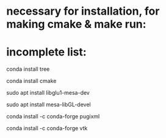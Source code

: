 # necessary for installation, for making cmake & make run:
# incomplete list:

conda install tree

conda install cmake

sudo apt install libglu1-mesa-dev

sudo apt install mesa-libGL-devel

conda install -c conda-forge pugixml

conda install -c conda-forge vtk

